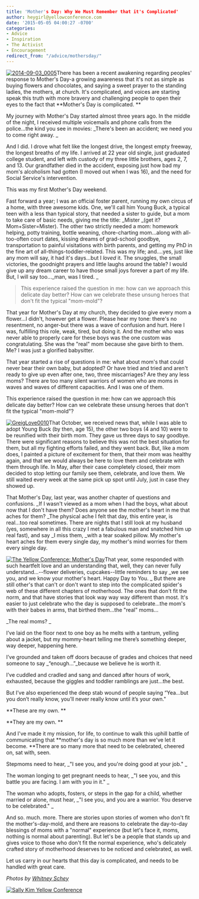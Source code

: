 ```yaml
---
title: 'Mother's Day: Why We Must Remember that it's Complicated'
author: heygirl@yellowconference.com
date: '2015-05-05 04:00:27 -0700'
categories:
- Advice
- Inspiration
- The Activist
- Encouragement
redirect_from: "/advice/mothersday/"
---
```


[![2014-09-03_0005](https://s3.amazonaws.com/yellow-files/blog/2015/04/2014-09-03_0005.jpg)](https://s3.amazonaws.com/yellow-files/blog/2015/04/2014-09-03_0005.jpg)There has been a recent awakening regarding peoples' response to Mother's Day-a growing awareness that it's not as simple as buying flowers and chocolates, and saying a sweet prayer to the standing ladies, the mothers, at church. It's complicated, and voices are starting speak this truth with more bravery and challenging people to open their eyes to the fact that **Mother's Day is complicated. **

My journey with Mother's Day started almost three years ago. In the middle of the night, I received multiple voicemails and phone calls from the police...the kind you see in movies: _There's been an accident; we need you to come right away. _

And I did. I drove what felt like the longest drive, the longest empty freeway, the longest breaths of my life. I arrived at 22 year old single, just graduated college student, and left with custody of my three little brothers, ages 2, 7, and 13\. Our grandfather died in the accident, exposing just how bad my mom's alcoholism had gotten (I moved out when I was 16), and the need for Social Service's intervention.

This was my first Mother's Day weekend.

Fast forward a year; I was an official foster parent, running my own circus of a home, with three awesome kids. One, we'll call him Young Buck, a typical teen with a less than typical story, that needed a sister to guide, but a mom to take care of basic needs, giving me the title: _Mister _(get it? Mom+Sister=Mister). The other two strictly needed a mom: homework helping, potty training, bottle weaning, chore-charting mom...along with all-too-often court dates, kissing dreams of grad-school goodbye, transportation to painful visitations with birth parents, and getting my PhD in the fine art of all-things-toddler-related. This was my life; and....yes, just like any mom will say, it had it's days...but I _loved_ it. The snuggles, the small victories, the goodnight prayers and little laughs around the table? I would give up any dream career to have those small joys forever a part of my life. But, I will say too..._man, was I tired. _

> This experience raised the question in me: how can we approach this delicate day better? How can we celebrate these unsung heroes that don't fit the typical "mom-mold"?

That year for Mother's Day at my church, they decided to give every mom a flower...I didn't, however get a flower. Please hear my tone: there's no resentment, no anger-but there was a wave of confusion and hurt. Here I was, fulfilling this role, weak, tired, but doing it. And the mother who was never able to properly care for these boys was the one custom was congratulating. She was the "real" mom because she gave birth to them. Me? I was just a glorified babysitter.

That year started a rise of questions in me: what about mom's that could never bear their own baby, but adopted? Or have tried and tried and aren't ready to give up even after one, two, three miscarriages? Are they any less moms? There are too many silent warriors of women who are moms in waves and waves of different capacities. And I was one of them.

This experience raised the question in me: how can we approach this delicate day better? How can we celebrate these unsung heroes that don't fit the typical "mom-mold"?

[![GreigLove0010](https://s3.amazonaws.com/yellow-files/blog/2015/04/GreigLove0010.jpg)](https://s3.amazonaws.com/yellow-files/blog/2015/04/GreigLove0010.jpg)That October, we received news that, while I was able to adopt Young Buck (by then, age 15), the other two boys (4 and 10) were to be reunified with their birth mom. They gave us three days to say goodbye. There were significant reasons to believe this was not the best situation for them, but all my fighting efforts failed, and they went back. But, like a mom does, I painted a picture of excitement for them, that their mom was healthy again, and that we would always be here to love them and celebrate with them through life. In May, after their case completely closed, their mom decided to stop letting our family see them, celebrate, and love them. We still waited every week at the same pick up spot until July, just in case they showed up.

That Mother's Day, last year, was another chapter of questions and confusions. _If I wasn't viewed as a mom when I had the boys, what about now that I don't have them? Does anyone see the mother's heart in me that aches for them? _The physical ache I felt that day, this entire year, is real...too real sometimes. There are nights that I still look at my husband (yes, somewhere in all this crazy I met a fabulous man and snatched him up real fast), and say _I miss them, _with a tear soaked pillow. My mother's heart aches for them every single day, my mother's mind worries for them every single day.

[![The Yellow Conference: Mother's Day ](https://s3.amazonaws.com/yellow-files/blog/2015/04/2014-09-03_0010.jpg)](https://s3.amazonaws.com/yellow-files/blog/2015/04/2014-09-03_0010.jpg)That year, some responded with such heartfelt love and an understanding that, well, they can never fully understand...--flower deliveries, cupcakes--little reminders to say _we see you, and we know your mother's heart. Happy Day to You. _ But there are still other's that can't or don't want to step into the complicated spider's web of these different chapters of motherhood. The ones that don't fit the norm, and that have stories that look way way way different than most. It's easier to just celebrate who the day is supposed to celebrate...the mom's with their babes in arms, that birthed them...the "real" moms...

_The real moms? _

I’ve laid on the floor next to one boy as he melts with a tantrum, yelling about a jacket, but my mommy-heart telling me there’s something deeper, way deeper, happening here.

I’ve grounded and taken off doors because of grades and choices that need someone to say _“enough…”_because we believe he is worth it.

I’ve cuddled and cradled and sang and danced after hours of work, exhausted, because the giggles and toddler ramblings are just…the best.

But I’ve also experienced the deep stab wound of people saying “Yea…but you don’t really know, you’ll never really know until it’s your own."

**These are my own. **

**They are my own. **

And I've made it my mission, for life, to continue to walk this uphill battle of communicating that **mother's day is so much more than we've let it become. **There are so many more that need to be celebrated, cheered on, sat with, seen.

Stepmoms need to hear, _"I see you, and you're doing good at your job." _

The woman longing to get pregnant needs to hear, _"I see you, and this battle you are facing. I am with you in it." _

The woman who adopts, fosters, or steps in the gap for a child, whether married or alone, must hear, _"I see you, and you are a warrior. You deserve to be celebrated." _

And so. much. more. There are stories upon stories of women who don't fit the mother's-day-mold, and there are reasons to celebrate the day-to-day blessings of moms with a "normal" experience (but let's face it, moms, nothing is normal about parenting). But let's be a people that stands up and gives voice to those who don't fit the normal experience, who's delicately crafted story of motherhood deserves to be noticed and celebrated, as well.

Let us carry in our hearts that this day is complicated, and needs to be handled with great care.

_Photos by [Whitney Schey](http://whitneydarling.com/)_

[![Sally Kim Yellow Conference](https://s3.amazonaws.com/yellow-files/blog/2015/02/skimbio1.jpg)](http://lettersfromamister.tumblr.com/)
